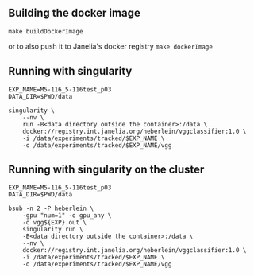 ## Building the docker image

`make buildDockerImage`

or to also push it to Janelia's docker registry
`make dockerImage`

## Running with singularity

```
EXP_NAME=M5-116_5-116test_p03
DATA_DIR=$PWD/data

singularity \
    --nv \
    run -B<data directory outside the container>:/data \
    docker://registry.int.janelia.org/heberlein/vggclassifier:1.0 \
    -i /data/experiments/tracked/$EXP_NAME \
    -o /data/experiments/tracked/$EXP_NAME/vgg
```

## Running with singularity on the cluster
```
EXP_NAME=M5-116_5-116test_p03
DATA_DIR=$PWD/data

bsub -n 2 -P heberlein \
    -gpu "num=1" -q gpu_any \
    -o vgg${EXP}.out \
    singularity run \
    -B<data directory outside the container>:/data \
    --nv \
    docker://registry.int.janelia.org/heberlein/vggclassifier:1.0 \
    -i /data/experiments/tracked/$EXP_NAME \
    -o /data/experiments/tracked/$EXP_NAME/vgg
```
